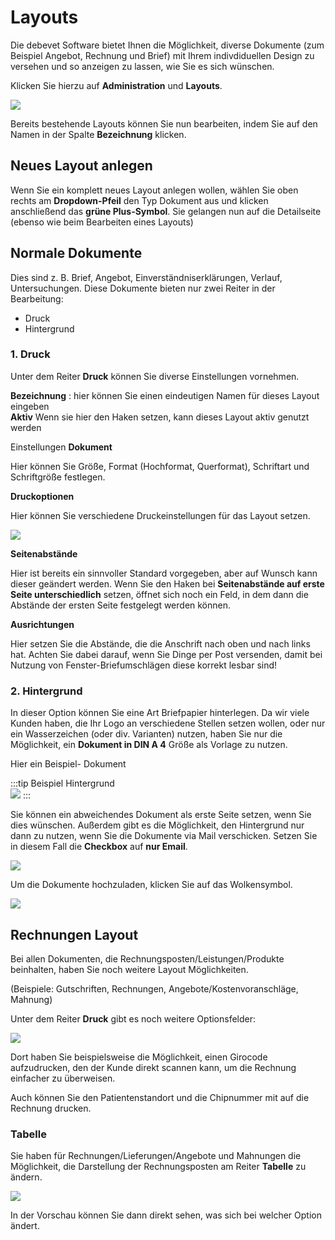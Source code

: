 # Layouts  

Die debevet Software bietet Ihnen die Möglichkeit, diverse Dokumente (zum Beispiel Angebot, Rechnung und Brief) mit
Ihrem indivdiduellen Design zu versehen und so anzeigen zu lassen, wie Sie es sich wünschen. 

Klicken Sie hierzu auf **Administration** und **Layouts**. 

![](../../static/img/Admin/layout1.png)  

Bereits bestehende Layouts können Sie nun bearbeiten, indem Sie auf den Namen in der Spalte **Bezeichnung** klicken.

## Neues Layout anlegen  

Wenn Sie ein komplett neues Layout anlegen wollen, wählen Sie oben rechts am **Dropdown-Pfeil** den Typ Dokument aus und klicken 
anschließend das **grüne Plus-Symbol**. Sie gelangen nun auf die Detailseite (ebenso wie beim Bearbeiten eines Layouts)

## Normale Dokumente

Dies sind z. B. Brief, Angebot, Einverständniserklärungen, Verlauf, Untersuchungen. Diese Dokumente bieten nur zwei Reiter 
in der Bearbeitung: 
* Druck 
* Hintergrund   

### 1. Druck

Unter dem Reiter **Druck** können Sie diverse Einstellungen vornehmen.

**Bezeichnung** : hier können Sie einen eindeutigen Namen für dieses Layout eingeben  
**Aktiv**  Wenn sie hier den Haken setzen, kann dieses Layout aktiv genutzt werden

Einstellungen **Dokument**  

Hier können Sie Größe, Format (Hochformat, Querformat), Schriftart und Schriftgröße festlegen.   

**Druckoptionen**  

Hier können Sie verschiedene Druckeinstellungen für das Layout setzen.  

![](../../static/img/Admin/layout2.png)  

**Seitenabstände**  

Hier ist bereits ein sinnvoller Standard vorgegeben, aber auf Wunsch kann dieser geändert werden. Wenn Sie den Haken bei 
**Seitenabstände auf erste Seite unterschiedlich** setzen, öffnet sich noch ein Feld, in dem dann die Abstände der ersten Seite
festgelegt werden können.  

**Ausrichtungen**  

Hier setzen Sie die Abstände, die die Anschrift nach oben und nach links hat. Achten Sie dabei darauf, wenn Sie Dinge per Post versenden,
damit bei Nutzung von Fenster-Briefumschlägen diese korrekt lesbar sind!

### 2. Hintergrund  

In dieser Option können Sie eine Art Briefpapier hinterlegen. Da wir viele Kunden haben, die Ihr Logo an verschiedene Stellen setzen wollen, 
oder nur ein Wasserzeichen (oder div. Varianten) nutzen, haben Sie nur die Möglichkeit, ein **Dokument in DIN A 4** Größe als Vorlage zu nutzen.

Hier ein Beispiel- Dokument 

:::tip Beispiel Hintergrund    
![](../../static/img/Admin/Beispiel_Hintergrund_debevet_Standard.001.png)
:::

Sie können ein abweichendes Dokument als erste Seite setzen, wenn Sie dies wünschen. Außerdem gibt es die Möglichkeit, 
den Hintergrund nur dann zu nutzen, wenn Sie die Dokumente via Mail verschicken. Setzen Sie in diesem Fall die **Checkbox** auf 
**nur Email**.

![](../../static/img/Admin/layout_hintergrund.png)  

Um die Dokumente hochzuladen, klicken Sie auf das Wolkensymbol.  

![](../../static/img/Admin/layout_wolekn.png)

## Rechnungen Layout  

Bei allen Dokumenten, die Rechnungsposten/Leistungen/Produkte beinhalten, haben Sie noch weitere Layout Möglichkeiten. 

(Beispiele: Gutschriften, Rechnungen, Angebote/Kostenvoranschläge, Mahnung)

Unter dem Reiter **Druck** gibt es noch weitere Optionsfelder:  

![](../../static/img/Admin/layout_rechnung.png)  

Dort haben Sie beispielsweise die Möglichkeit, einen Girocode aufzudrucken, den der Kunde direkt scannen kann, um die
Rechnung einfacher zu überweisen. 

Auch können Sie den Patientenstandort und die Chipnummer mit auf die Rechnung drucken.  

### Tabelle 

Sie haben für Rechnungen/Lieferungen/Angebote und Mahnungen die Möglichkeit, die Darstellung der Rechnungsposten am Reiter 
**Tabelle** zu ändern.  

![](../../static/img/Admin/layout_tabelle.png)  

In der Vorschau können Sie dann direkt sehen, was sich bei welcher Option ändert. 


